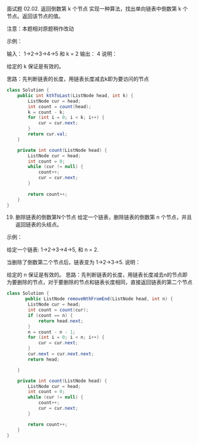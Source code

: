 面试题 02.02. 返回倒数第 k 个节点
实现一种算法，找出单向链表中倒数第 k 个节点。返回该节点的值。

注意：本题相对原题稍作改动

示例：

输入： 1->2->3->4->5 和 k = 2
输出： 4
说明：

给定的 k 保证是有效的。

思路：先判断链表的长度，用链表长度减去k即为要访问的节点

```java
class Solution {
    public int kthToLast(ListNode head, int k) {
        ListNode cur = head;
        int count = count(head);
        k = count - k;
        for (int i = 0; i < k; i++) {
            cur = cur.next;
        }
        return cur.val;
    }

    private int count(ListNode head) {
        ListNode cur = head;
        int count = 0;
        while (cur != null) {
            count++;
            cur = cur.next;
        }
            
        return count++;
    }
}
```

19. 删除链表的倒数第N个节点
给定一个链表，删除链表的倒数第 n 个节点，并且返回链表的头结点。

示例：

给定一个链表: 1->2->3->4->5, 和 n = 2.

当删除了倒数第二个节点后，链表变为 1->2->3->5.
说明：

给定的 n 保证是有效的。
思路：先判断链表的长度，用链表长度减去n的节点即为要删除的节点，对于要删除的节点和链表长度相同，直接返回链表的第二个节点

```java
class Solution {
       public ListNode removeNthFromEnd(ListNode head, int n) {
        ListNode cur = head;
        int count = count(cur);
        if (count == n) {
            return head.next;
        }
        n = count - n - 1;
        for (int i = 0; i < n; i++) {
            cur = cur.next;
        }
        cur.next = cur.next.next;
        return head;

    }

    private int count(ListNode head) {
        ListNode cur = head;
        int count = 0;
        while (cur != null) {
            count++;
            cur = cur.next;
        }

        return count++;
    }
}
```
